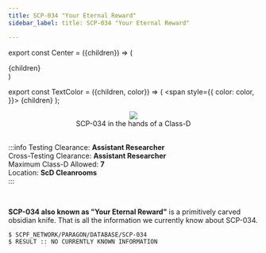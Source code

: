 ```yaml
---
title: SCP-034 "Your Eternal Reward"
sidebar_label: title: SCP-034 "Your Eternal Reward"

---
```


export const Center = ({children}) => (
   <div
      style={{
         "textAlign": "center"
      }}>
      {children}
   </div>
)

export const TextColor = ({children, color}) => (
<span
style={{
      color: color,
    }}>
{children}
</span>
);

<Center><img src="https://nikkogfx.io/dxlBN3\_ne"/></Center>
<Center>SCP-034 in the hands of a Class-D</Center>

<br />

:::info
Testing Clearance: <TextColor color="#735cff">**Assistant Researcher**</TextColor> <br />
Cross-Testing Clearance: <TextColor color="#735cff">**Assistant Researcher**</TextColor> <br />
Maximum Class-D Allowed: <TextColor color="#FF6A00">**7**</TextColor> <br />
Location: <TextColor color="#3161c1">**ScD Cleanrooms**</TextColor> <br />
:::

<br/>

**SCP-034 also known as "Your Eternal Reward"** is a primitively carved obsidian knife. That is all the information we currently know about SCP-034.

```
$ SCPF_NETWORK/PARAGON/DATABASE/SCP-034
$ RESULT :: NO CURRENTLY KNOWN INFORMATION
```

